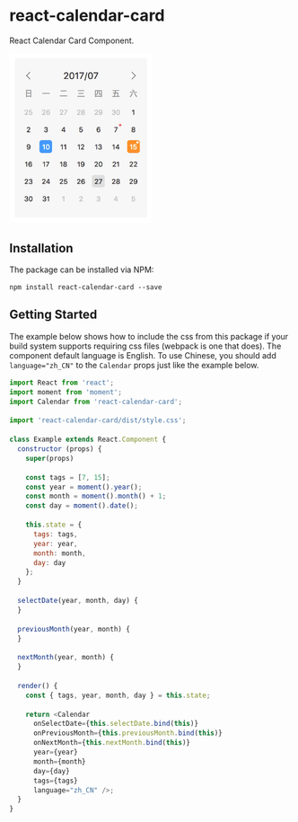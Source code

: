 # react-calendar-card
React Calendar Card Component.

<img src="./demo.png" width="254">

## Installation

The package can be installed via NPM:

```
npm install react-calendar-card --save
```
## Getting Started
The example below shows how to include the css from this package if your build system supports requiring css files (webpack is one that does).
The component default language is English. To use Chinese, you should add `language="zh_CN"` to the `Calendar` props just like the example below.
```js
import React from 'react';
import moment from 'moment';
import Calendar from 'react-calendar-card';

import 'react-calendar-card/dist/style.css';

class Example extends React.Component {
  constructor (props) {
    super(props)

    const tags = [7, 15];
    const year = moment().year();
    const month = moment().month() + 1;
    const day = moment().date();

    this.state = {
      tags: tags,
      year: year,
      month: month,
      day: day
    };
  }

  selectDate(year, month, day) {
  }

  previousMonth(year, month) {
  }

  nextMonth(year, month) {
  }

  render() {
    const { tags, year, month, day } = this.state;

    return <Calendar
      onSelectDate={this.selectDate.bind(this)}
      onPreviousMonth={this.previousMonth.bind(this)}
      onNextMonth={this.nextMonth.bind(this)}
      year={year}
      month={month}
      day={day}
      tags={tags}
      language="zh_CN" />;
  }
}
```

